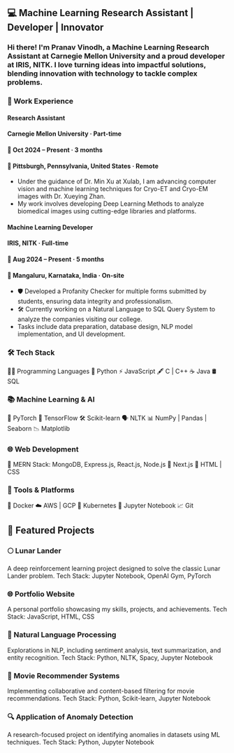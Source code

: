 ## 💻 Machine Learning Research Assistant | Developer | Innovator
### Hi there! I'm Pranav Vinodh, a Machine Learning Research Assistant at Carnegie Mellon University and a proud developer at IRIS, NITK. I love turning ideas into impactful solutions, blending innovation with technology to tackle complex problems.

### 🏢 Work Experience
#### Research Assistant
#### Carnegie Mellon University · Part-time
#### 📅 Oct 2024 – Present · 3 months
#### 📍 Pittsburgh, Pennsylvania, United States · Remote

* Under the guidance of Dr. Min Xu at Xulab, I am advancing computer vision and machine learning techniques for Cryo-ET and Cryo-EM images with Dr. Xueying Zhan. 
* My work involves developing Deep Learning Methods to analyze biomedical images using cutting-edge libraries and platforms.

#### Machine Learning Developer
#### IRIS, NITK · Full-time
#### 📅 Aug 2024 – Present · 5 months
#### 📍 Mangaluru, Karnataka, India · On-site

* 🛡️ Developed a Profanity Checker for multiple forms submitted by students, ensuring data integrity and professionalism.
* 🛠️ Currently working on a Natural Language to SQL Query System to analyze the companies visiting our college.
* Tasks include data preparation, database design, NLP model implementation, and UI development.

### 🛠️ Tech Stack
👩‍💻 Programming Languages
🐍 Python
⚡ JavaScript
🖋️ C | C++
☕ Java
🛢️ SQL

### 📚 Machine Learning & AI
🤖 PyTorch
🌊 TensorFlow
🛠️ Scikit-learn
🗣️ NLTK
📊 NumPy | Pandas | Seaborn
📉 Matplotlib

### 🌐 Web Development
🌟 MERN Stack: MongoDB, Express.js, React.js, Node.js
🔀 Next.js
🎨 HTML | CSS

### 🚀 Tools & Platforms
🐳 Docker
☁️ AWS | GCP
🔧 Kubernetes
📝 Jupyter Notebook
📈 Git

## 🚀 Featured Projects
### 🌕 Lunar Lander
A deep reinforcement learning project designed to solve the classic Lunar Lander problem.
Tech Stack: Jupyter Notebook, OpenAI Gym, PyTorch

### 🌐 Portfolio Website
A personal portfolio showcasing my skills, projects, and achievements.
Tech Stack: JavaScript, HTML, CSS

### 📜 Natural Language Processing
Explorations in NLP, including sentiment analysis, text summarization, and entity recognition.
Tech Stack: Python, NLTK, Spacy, Jupyter Notebook

### 🎥 Movie Recommender Systems
Implementing collaborative and content-based filtering for movie recommendations.
Tech Stack: Python, Scikit-learn, Jupyter Notebook

### 🔍 Application of Anomaly Detection
A research-focused project on identifying anomalies in datasets using ML techniques.
Tech Stack: Python, Jupyter Notebook
